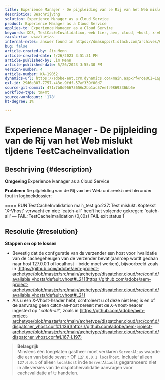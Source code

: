 ```yaml
---
title: Experience Manager - De pijpleiding van de Rij van het Web mislukt tijdens TestCacheInvalidation
description: Beschrijving
solution: Experience Manager as a Cloud Service
product: Experience Manager as a Cloud Service
applies-to: Experience Manager as a Cloud Service
keywords: KCS, TestCacheInvalidation, web tier, aem, cloud, vhost, x-vhost, problemen oplossen, Experience Manager, mislukte uitvoering van pijpleidingen, mislukt
resolution: Resolution
internal-notes: answer found in https://dmasupport.slack.com/archives/C013SBSHPKK/p1645102872540889?thread_ts=1645102277.855389&cid=C013SBSHPKK
bug: false
article-created-by: Jim Menn
article-created-date: 5/26/2023 3:51:31 PM
article-published-by: Jim Menn
article-published-date: 5/26/2023 3:55:30 PM
version-number: 4
article-number: KA-19052
dynamics-url: https://adobe-ent.crm.dynamics.com/main.aspx?forceUCI=1&pagetype=entityrecord&etn=knowledgearticle&id=7a6df82b-ddfb-ed11-8849-6045bd006e5a
exl-id: 29d6e807-7757-443e-9fdf-57af339f00d7
source-git-commit: 471c7b0d96673656c2bb1ac57eefa9869336bb6e
workflow-type: tm+mt
source-wordcount: '178'
ht-degree: 1%

---
```


# Experience Manager - De pijpleiding van de Rij van het Web mislukt tijdens TestCacheInvalidation

## Beschrijving {#description}


<b>Omgeving</b>
Experience Manager as a Cloud Service

<b>Probleem</b>
De pijpleiding van de Rij van het Web ontbreekt met hieronder fout in logboekdossier:

==== RUN TestCacheInvalidation main_test.go:237: Test mislukt. Koptekst &#39;X-Vhost&#39; verwacht en niet: &#39;catch-all&#39;, heeft het volgende gekregen: &#39;catch-all&#39; — FAIL: TestCacheInvalidation (0,00s) FAIL exit status 1


## Resolutie {#resolution}

<b>Stappen om op te lossen</b>

- Bevestig dat de configuratie van de verzender een host voor invalidatie van de cachegeheugen van de verzender bevat (aanroep wordt gedaan naar host 127.0.0.1 of localhost - beide moet werken), bijvoorbeeld zoals in [https://github.com/adobe/aem-project-archetype/blob/master/src/main/archetype/dispatcher.cloud/src/conf.d/available_vhosts/default.vhost#L24](https://github.com/adobe/aem-project-archetype/blob/master/src/main/archetype/dispatcher.cloud/src/conf.d/available_vhosts/default.vhost#L24)
- Als u een X-Vhost-header hebt, controleert u of deze niet leeg is en of de aanvraag geen catch-all-host bereikt met de X-Vhost-header ingesteld op &quot;*catch-all*&quot;, zoals in [https://github.com/adobe/aem-project-archetype/blob/master/src/main/archetype/dispatcher.cloud/src/conf.d/dispatcher_vhost.conf#L136](https://github.com/adobe/aem-project-archetype/blob/master/src/main/archetype/dispatcher.cloud/src/conf.d/dispatcher_vhost.conf#L167-L197)

> **Belangrijk**\
> Minstens één toegelaten gastheer moet verklaren `ServerAlias` waarde die een van beide bevat `*` OF `127.0.0.1 localhost`. Inclusief alleen `127.0.0.1` of alleen `localhost` in de `ServerAlias` is gegarandeerd niet in alle versies van de dispatchervalidatie aanvragen voor cachevalidatie af te handelen.

